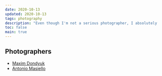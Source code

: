 ```yaml
---
date: 2020-10-13
updated: 2020-10-13
tags: photography
description: "Even though I'm not a serious photographer, I absolutely love this form of expression. Here, I collect tips and inspiration to understand it"
toc: false
main: true
---
```

## Photographers

- [Maxim Dondyuk](https://maximdondyuk.com/)
- [Antonio Masiello](https://antoniomasiello.portfoliobox.net/)